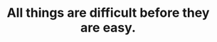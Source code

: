 ---
title: "All things are difficult before they are easy."
type: quote
attribution: "Thomas Fuller"
related:
  - Thomas_Fuller.jpg
  - Thomas Fuller (en.wikipedia.org)
tags:
  - Thomas Fuller
  - Quote
  - Rise Strong
  - Survive
---